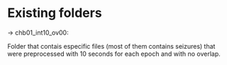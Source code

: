 # Existing folders

-> chb01_int10_ov00:

Folder that contais especific files (most of them contains seizures) that were preprocessed with 10 seconds for each epoch and with no overlap.

